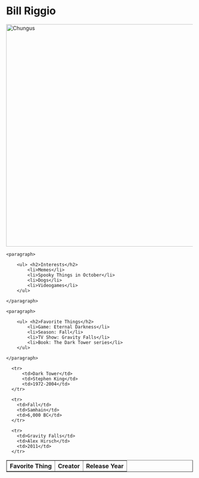 <!DOCTYPE html>
<html lang="en">
<head>
    <meta charset="UTF-8">
    <meta name="viewport" content="width=device-width, initial-scale=1.0">
    <title>Document</title>
</head>
<body>
    <h1>Bill Riggio</h1>
    <img src="C:\Users\riggi\Downloads\data bootcamp\github pages\riggiobill.github.io\chungus.png" width = 600 length=600 alt="Chungus">
    
  
    <paragraph>
      
        <ul> <h2>Interests</h2>
            <li>Memes</li>
            <li>Spooky Things in October</li>
            <li>Dogs</li>
            <li>Videogames</li>
        </ul>
  
    </paragraph>
  
    <paragraph>
      
        <ul> <h2>Favorite Things</h2>
            <li>Game: Eternal Darkness</li>
            <li>Season: Fall</li>
            <li>TV Show: Gravity Falls</li>
            <li>Book: The Dark Tower series</li>
        </ul>
  
    </paragraph>
  
  
  <table border = 1>
      <th>Favorite Thing</th>
      <th>Creator</th>
      <th>Release Year</th>
  
      <tr>
          <td>Dark Tower</td>
          <td>Stephen King</td>
          <td>1972-2004</td>
      </tr>
  
      <tr>
        <td>Fall</td>
        <td>Samhain</td>
        <td>6,000 BC</td>
      </tr>
  
      <tr>
        <td>Gravity Falls</td>
        <td>Alex Hirsch</td>
        <td>2011</td>
      </tr>
  </table>
  
  
  
  
  
  
  
  
</body>
</html>
